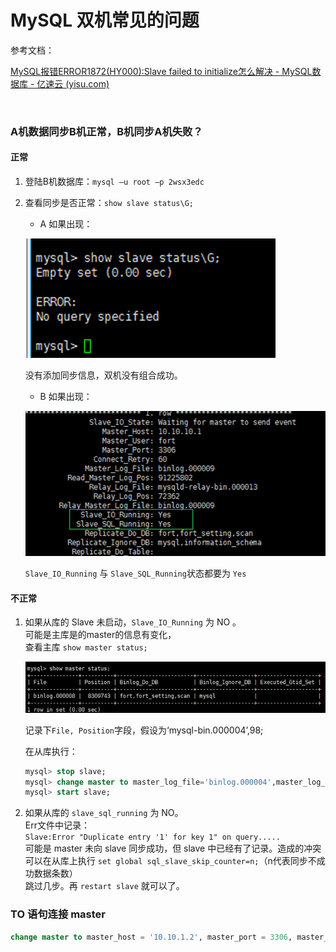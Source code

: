 # MySQL 双机常见的问题

参考文档：

[MySQL报错ERROR1872(HY000):Slave failed to initialize怎么解决 - MySQL数据库 - 亿速云 (yisu.com)](https://www.yisu.com/zixun/30701.html)

‍

### A机数据同步B机正常，B机同步A机失败？

#### 正常

1. 登陆B机数据库：`mysql –u root –p 2wsx3edc`​
2. 查看同步是否正常：`show slave status\G;`​

    * A 如果出现：
  
    ![image](assets/MySQL%20%E5%8F%8C%E6%9C%BA%E5%B8%B8%E8%A7%81%E7%9A%84%E9%97%AE%E9%A2%98/image-20230208184130-vbv8uyj.png)​

    没有添加同步信息，双机没有组合成功。

    * B 如果出现：

    ![image](assets/MySQL%20%E5%8F%8C%E6%9C%BA%E5%B8%B8%E8%A7%81%E7%9A%84%E9%97%AE%E9%A2%98/image-20230208184500-xse6en0.png)​

    `Slave_IO_Running`​ 与 `Slave_SQL_Running`​ 状态都要为 `Yes`​

#### 不正常

1. 如果从库的 Slave 未启动，`Slave_IO_Running`​ 为 NO 。  
    可能是主库是的master的信息有变化，  
    查看主库 `show master status;`​

    ![image](assets/MySQL%20%E5%8F%8C%E6%9C%BA%E5%B8%B8%E8%A7%81%E7%9A%84%E9%97%AE%E9%A2%98/image-20230208184304-z2oghv9.png)​

    记录下`File, Position`​字段，假设为‘mysql-bin.000004’,98;  

    在从库执行：
    ```sql
    mysql> stop slave;
    mysql> change master to master_log_file='binlog.000004',master_log_pos=98;
    mysql> start slave;
    ```
2. 如果从库的 `slave_sql_running`​ 为 NO。  
    Err文件中记录：  
    ​`Slave:Error "Duplicate entry '1' for key 1" on query.....`​  
    可能是 master 未向 slave 同步成功，但 slave 中已经有了记录。造成的冲突可以在从库上执行 `set global sql_slave_skip_counter=n;`​（n代表同步不成功数据条数）  
    跳过几步。再 `restart slave`​ 就可以了。


### TO 语句连接 master

```sql
change master to master_host = '10.10.1.2', master_port = 3306, master_user = 'fort', master_password = '2wsx3edc', master_log_file = 'binlog.000002', master_log_pos = 154;
```

‍
